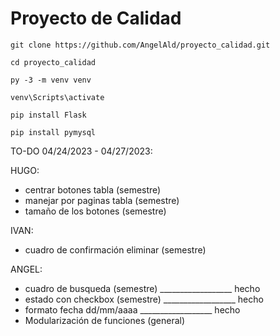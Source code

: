 # Proyecto de Calidad

```
git clone https://github.com/AngelAld/proyecto_calidad.git

cd proyecto_calidad

py -3 -m venv venv

venv\Scripts\activate

pip install Flask

pip install pymysql

```





TO-DO 04/24/2023 - 04/27/2023: 

HUGO:
* centrar botones tabla (semestre) 
* manejar por paginas tabla (semestre)
* tamaño de los botones (semestre)


IVAN:
* cuadro de confirmación eliminar (semestre)


ANGEL: 
* cuadro de busqueda (semestre) __________________ hecho 
* estado con checkbox (semestre) __________________ hecho
* formato fecha dd/mm/aaaa      __________________ hecho
* Modularización de funciones (general)                
